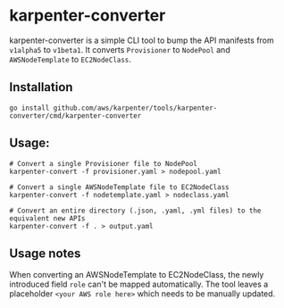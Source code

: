 # karpenter-converter

karpenter-converter is a simple CLI tool to bump the API manifests from `v1alpha5` to `v1beta1`.
It converts `Provisioner` to `NodePool` and `AWSNodeTemplate` to `EC2NodeClass`.

## Installation 

```
go install github.com/aws/karpenter/tools/karpenter-converter/cmd/karpenter-converter
```

## Usage:

```
# Convert a single Provisioner file to NodePool
karpenter-convert -f provisioner.yaml > nodepool.yaml

# Convert a single AWSNodeTemplate file to EC2NodeClass
karpenter-convert -f nodetemplate.yaml > nodeclass.yaml

# Convert an entire directory (.json, .yaml, .yml files) to the equivalent new APIs
karpenter-convert -f . > output.yaml
```

## Usage notes

When converting an AWSNodeTemplate to EC2NodeClass, the newly introduced field `role` can't be mapped automatically.
The tool leaves a placeholder `<your AWS role here>` which needs to be manually updated.